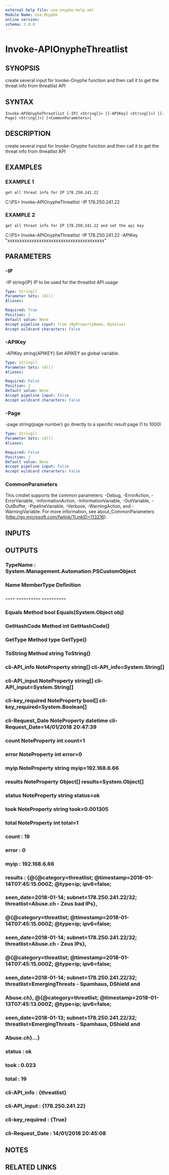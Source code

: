 ```yaml
---
external help file: use-onyphe-help.xml
Module Name: Use-Onyphe
online version:
schema: 2.0.0
---
```


# Invoke-APIOnypheThreatlist

## SYNOPSIS
create several input for Invoke-Onyphe function and then call it to get the threat info from threatlist API

## SYNTAX

```
Invoke-APIOnypheThreatlist [-IP] <String[]> [[-APIKey] <String[]>] [[-Page] <String[]>] [<CommonParameters>]
```

## DESCRIPTION
create several input for Invoke-Onyphe function and then call it to get the threat info from threatlist API

## EXAMPLES

### EXAMPLE 1
```
get all threat info for IP 178.250.241.22
```

C:\PS\> Invoke-APIOnypheThreatlist -IP 178.250.241.22

### EXAMPLE 2
```
get all threat info for IP 178.250.241.22 and set the api key
```

C:\PS\> Invoke-APIOnypheThreatlist -IP 178.250.241.22 -APIKey "xxxxxxxxxxxxxxxxxxxxxxxxxxxxxxxxxxxxxxxx"

## PARAMETERS

### -IP
-IP string{IP}
IP to be used for the threatlist API usage

```yaml
Type: String[]
Parameter Sets: (All)
Aliases:

Required: True
Position: 1
Default value: None
Accept pipeline input: True (ByPropertyName, ByValue)
Accept wildcard characters: False
```

### -APIKey
-APIKey string{APIKEY}
Set APIKEY as global variable.

```yaml
Type: String[]
Parameter Sets: (All)
Aliases:

Required: False
Position: 2
Default value: None
Accept pipeline input: False
Accept wildcard characters: False
```

### -Page
-page string{page number}
go directly to a specific result page (1 to 1000)

```yaml
Type: String[]
Parameter Sets: (All)
Aliases:

Required: False
Position: 3
Default value: None
Accept pipeline input: False
Accept wildcard characters: False
```

### CommonParameters
This cmdlet supports the common parameters: -Debug, -ErrorAction, -ErrorVariable, -InformationAction, -InformationVariable, -OutVariable, -OutBuffer, -PipelineVariable, -Verbose, -WarningAction, and -WarningVariable.
For more information, see about_CommonParameters (http://go.microsoft.com/fwlink/?LinkID=113216).

## INPUTS

## OUTPUTS

### TypeName : System.Management.Automation.PSCustomObject
### Name             MemberType   Definition
### ----             ----------   ----------
### Equals           Method       bool Equals(System.Object obj)
### GetHashCode      Method       int GetHashCode()
### GetType          Method       type GetType()
### ToString         Method       string ToString()
### cli-API_info     NoteProperty string[] cli-API_info=System.String[]
### cli-API_input    NoteProperty string[] cli-API_input=System.String[]
### cli-key_required NoteProperty bool[] cli-key_required=System.Boolean[]
### cli-Request_Date NoteProperty datetime cli-Request_Date=14/01/2018 20:47:39
### count            NoteProperty int count=1
### error            NoteProperty int error=0
### myip             NoteProperty string myip=192.168.6.66
### results          NoteProperty Object[] results=System.Object[]
### status           NoteProperty string status=ok
### took             NoteProperty string took=0.001305
### total            NoteProperty int total=1
### count            : 19
### error            : 0
### myip             : 192.168.6.66
### results          : {@{@category=threatlist; @timestamp=2018-01-14T07:45:15.000Z; @type=ip; ipv6=false;
### 			seen_date=2018-01-14; subnet=178.250.241.22/32; threatlist=Abuse.ch - Zeus bad IPs},
### 			@{@category=threatlist; @timestamp=2018-01-14T07:45:15.000Z; @type=ip; ipv6=false;
### 			seen_date=2018-01-14; subnet=178.250.241.22/32; threatlist=Abuse.ch - Zeus IPs},
### 			@{@category=threatlist; @timestamp=2018-01-14T07:45:15.000Z; @type=ip; ipv6=false;
### 			seen_date=2018-01-14; subnet=178.250.241.22/32; threatlist=EmergingThreats - Spamhaus, DShield and
### 			Abuse.ch}, @{@category=threatlist; @timestamp=2018-01-13T07:45:13.000Z; @type=ip; ipv6=false;
### 			seen_date=2018-01-13; subnet=178.250.241.22/32; threatlist=EmergingThreats - Spamhaus, DShield and
### 			Abuse.ch}...}
### status           : ok
### took             : 0.023
### total            : 19
### cli-API_info     : {threatlist}
### cli-API_input    : {178.250.241.22}
### cli-key_required : {True}
### cli-Request_Date : 14/01/2018 20:45:08
## NOTES

## RELATED LINKS
